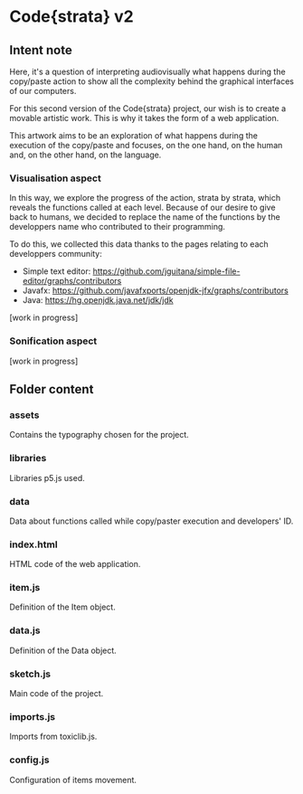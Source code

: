 # Code{strata} v2

## Intent note

Here, it's a question of interpreting audiovisually what happens during the copy/paste action to show all the complexity behind the graphical interfaces of our computers.

For this second version of the Code{strata} project, our wish is to create a movable artistic work.
This is why it takes the form of a web application.

This artwork aims to be an exploration of what happens during the execution of the copy/paste and focuses, on the one hand, on the human and, on the other hand, on the language.

### Visualisation aspect

In this way, we explore the progress of the action, strata by strata, which reveals the functions called at each level. Because of our desire to give back to humans, we decided to replace the name of the functions by the developpers name who contributed to their programming.

To do this, we collected this data thanks to the pages relating to each developpers community:
+ Simple text editor: https://github.com/jguitana/simple-file-editor/graphs/contributors
+ Javafx: https://github.com/javafxports/openjdk-jfx/graphs/contributors
+ Java: https://hg.openjdk.java.net/jdk/jdk

[work in progress]

### Sonification aspect

[work in progress]

## Folder content

### assets

Contains the typography chosen for the project.

### libraries

Libraries p5.js used.

### data

Data about functions called while copy/paster execution and developers' ID.

### index.html

HTML code of the web application.

### item.js

Definition of the Item object.

### data.js

Definition of the Data object.

### sketch.js

Main code of the project.

### imports.js

Imports from toxiclib.js.

### config.js

Configuration of items movement. 